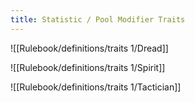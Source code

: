 ```yaml
---
title: Statistic / Pool Modifier Traits
---
```

![[Rulebook/definitions/traits 1/Dread]]

![[Rulebook/definitions/traits 1/Spirit]]

![[Rulebook/definitions/traits 1/Tactician]]